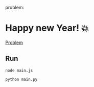 problem:

# Happy new Year! 💥

<a href="https://codeforces.com/group/MWSDmqGsZm/contest/223338/problem/Q"> Problem</a>

## Run

```
node main.js
```

```
python main.py
```
